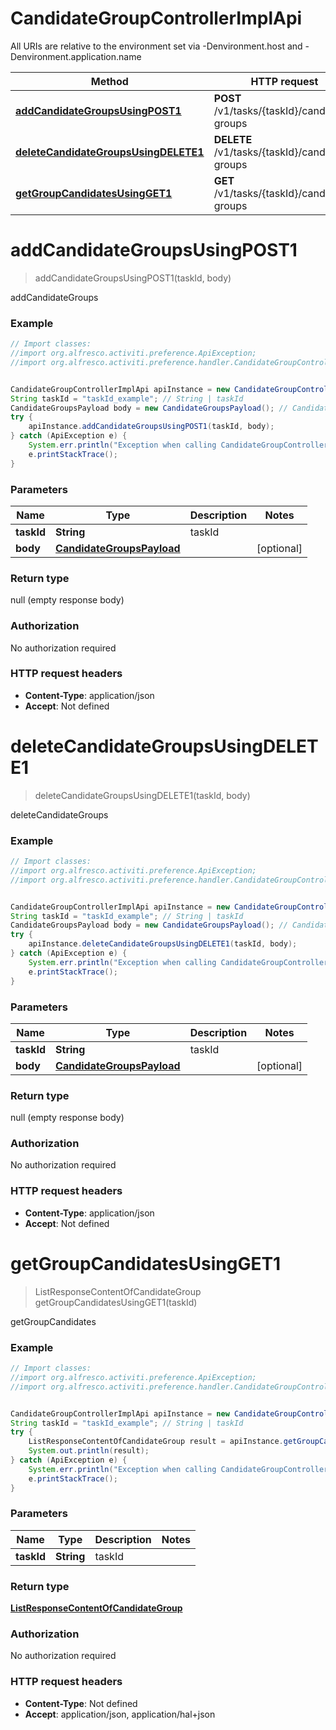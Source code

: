 # CandidateGroupControllerImplApi

All URIs are relative to the environment set via -Denvironment.host and -Denvironment.application.name

Method | HTTP request | Description
------------- | ------------- | -------------
[**addCandidateGroupsUsingPOST1**](CandidateGroupControllerImplApi.md#addCandidateGroupsUsingPOST1) | **POST** /v1/tasks/{taskId}/candidate-groups | addCandidateGroups
[**deleteCandidateGroupsUsingDELETE1**](CandidateGroupControllerImplApi.md#deleteCandidateGroupsUsingDELETE1) | **DELETE** /v1/tasks/{taskId}/candidate-groups | deleteCandidateGroups
[**getGroupCandidatesUsingGET1**](CandidateGroupControllerImplApi.md#getGroupCandidatesUsingGET1) | **GET** /v1/tasks/{taskId}/candidate-groups | getGroupCandidates

<a name="addCandidateGroupsUsingPOST1"></a>
# **addCandidateGroupsUsingPOST1**
> addCandidateGroupsUsingPOST1(taskId, body)

addCandidateGroups

### Example
```java
// Import classes:
//import org.alfresco.activiti.preference.ApiException;
//import org.alfresco.activiti.preference.handler.CandidateGroupControllerImplApi;


CandidateGroupControllerImplApi apiInstance = new CandidateGroupControllerImplApi();
String taskId = "taskId_example"; // String | taskId
CandidateGroupsPayload body = new CandidateGroupsPayload(); // CandidateGroupsPayload | 
try {
    apiInstance.addCandidateGroupsUsingPOST1(taskId, body);
} catch (ApiException e) {
    System.err.println("Exception when calling CandidateGroupControllerImplApi#addCandidateGroupsUsingPOST1");
    e.printStackTrace();
}
```

### Parameters

Name | Type | Description  | Notes
------------- | ------------- | ------------- | -------------
 **taskId** | **String**| taskId |
 **body** | [**CandidateGroupsPayload**](CandidateGroupsPayload.md)|  | [optional]

### Return type

null (empty response body)

### Authorization

No authorization required

### HTTP request headers

 - **Content-Type**: application/json
 - **Accept**: Not defined

<a name="deleteCandidateGroupsUsingDELETE1"></a>
# **deleteCandidateGroupsUsingDELETE1**
> deleteCandidateGroupsUsingDELETE1(taskId, body)

deleteCandidateGroups

### Example
```java
// Import classes:
//import org.alfresco.activiti.preference.ApiException;
//import org.alfresco.activiti.preference.handler.CandidateGroupControllerImplApi;


CandidateGroupControllerImplApi apiInstance = new CandidateGroupControllerImplApi();
String taskId = "taskId_example"; // String | taskId
CandidateGroupsPayload body = new CandidateGroupsPayload(); // CandidateGroupsPayload | 
try {
    apiInstance.deleteCandidateGroupsUsingDELETE1(taskId, body);
} catch (ApiException e) {
    System.err.println("Exception when calling CandidateGroupControllerImplApi#deleteCandidateGroupsUsingDELETE1");
    e.printStackTrace();
}
```

### Parameters

Name | Type | Description  | Notes
------------- | ------------- | ------------- | -------------
 **taskId** | **String**| taskId |
 **body** | [**CandidateGroupsPayload**](CandidateGroupsPayload.md)|  | [optional]

### Return type

null (empty response body)

### Authorization

No authorization required

### HTTP request headers

 - **Content-Type**: application/json
 - **Accept**: Not defined

<a name="getGroupCandidatesUsingGET1"></a>
# **getGroupCandidatesUsingGET1**
> ListResponseContentOfCandidateGroup getGroupCandidatesUsingGET1(taskId)

getGroupCandidates

### Example
```java
// Import classes:
//import org.alfresco.activiti.preference.ApiException;
//import org.alfresco.activiti.preference.handler.CandidateGroupControllerImplApi;


CandidateGroupControllerImplApi apiInstance = new CandidateGroupControllerImplApi();
String taskId = "taskId_example"; // String | taskId
try {
    ListResponseContentOfCandidateGroup result = apiInstance.getGroupCandidatesUsingGET1(taskId);
    System.out.println(result);
} catch (ApiException e) {
    System.err.println("Exception when calling CandidateGroupControllerImplApi#getGroupCandidatesUsingGET1");
    e.printStackTrace();
}
```

### Parameters

Name | Type | Description  | Notes
------------- | ------------- | ------------- | -------------
 **taskId** | **String**| taskId |

### Return type

[**ListResponseContentOfCandidateGroup**](ListResponseContentOfCandidateGroup.md)

### Authorization

No authorization required

### HTTP request headers

 - **Content-Type**: Not defined
 - **Accept**: application/json, application/hal+json

